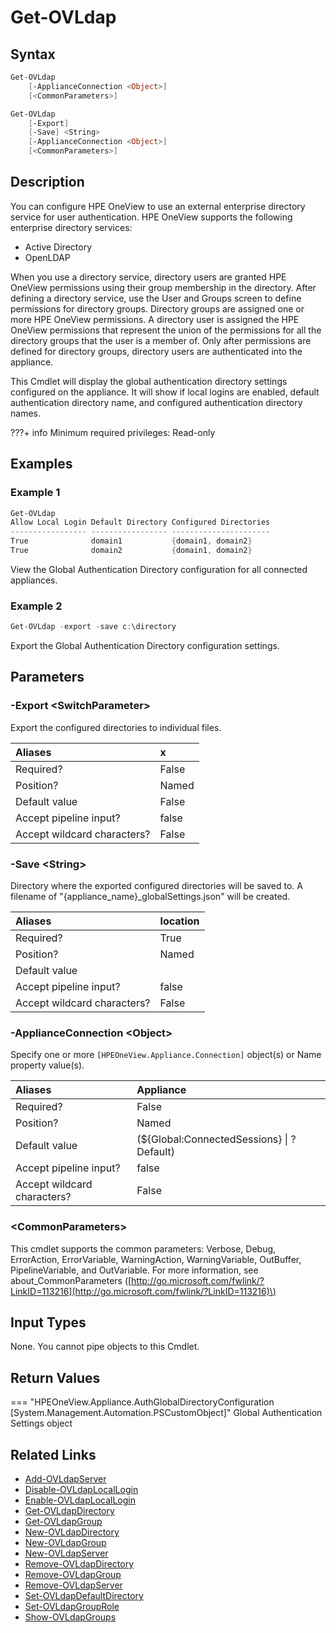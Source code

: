 ﻿---
description: List Global Authentication Directory settings.
---

# Get-OVLdap

## Syntax

```powershell
Get-OVLdap
    [-ApplianceConnection <Object>]
    [<CommonParameters>]
```

```powershell
Get-OVLdap
    [-Export]
    [-Save] <String>
    [-ApplianceConnection <Object>]
    [<CommonParameters>]
```

## Description

You can configure HPE OneView to use an external enterprise directory service for user authentication. HPE OneView supports the following enterprise directory services:

* Active Directory
* OpenLDAP

When you use a directory service, directory users are granted HPE OneView permissions using their group membership in the directory. After defining a directory service, use the User and Groups screen to define permissions for directory groups. Directory groups are assigned one or more HPE OneView permissions. A directory user is assigned the HPE OneView permissions that represent the union of the permissions for all the directory groups that the user is a member of. Only after permissions are defined for directory groups, directory users are authenticated into the appliance.

This Cmdlet will display the global authentication directory settings configured on the appliance. It will show if local logins are enabled, default authentication directory name, and configured authentication directory names.

???+ info
    Minimum required privileges: Read-only

## Examples

###  Example 1 

```powershell
Get-OVLdap
Allow Local Login Default Directory Configured Directories
----------------- ----------------- ----------------------
True              domain1           {domain1, domain2}
True              domain2           {domain1, domain2}
```

View the Global Authentication Directory configuration for all connected appliances.

###  Example 2 

```powershell
Get-OVLdap -export -save c:\directory
```

Export the Global Authentication Directory configuration settings.

## Parameters

### -Export &lt;SwitchParameter&gt;

Export the configured directories to individual files.

| Aliases | x |
| :--- | :--- |
| Required? | False |
| Position? | Named |
| Default value | False |
| Accept pipeline input? | false |
| Accept wildcard characters? | False |

### -Save &lt;String&gt;

Directory where the exported configured directories will be saved to.  A filename of "{appliance_name}_globalSettings.json" will be created.

| Aliases | location |
| :--- | :--- |
| Required? | True |
| Position? | Named |
| Default value |  |
| Accept pipeline input? | false |
| Accept wildcard characters? | False |

### -ApplianceConnection &lt;Object&gt;

Specify one or more `[HPEOneView.Appliance.Connection]` object(s) or Name property value(s).

| Aliases | Appliance |
| :--- | :--- |
| Required? | False |
| Position? | Named |
| Default value | (${Global:ConnectedSessions} &vert; ? Default) |
| Accept pipeline input? | false |
| Accept wildcard characters? | False |

### &lt;CommonParameters&gt;

This cmdlet supports the common parameters: Verbose, Debug, ErrorAction, ErrorVariable, WarningAction, WarningVariable, OutBuffer, PipelineVariable, and OutVariable. For more information, see about\_CommonParameters \([http://go.microsoft.com/fwlink/?LinkID=113216](http://go.microsoft.com/fwlink/?LinkID=113216)\)

## Input Types

None.  You cannot pipe objects to this Cmdlet.


## Return Values

=== "HPEOneView.Appliance.AuthGlobalDirectoryConfiguration [System.Management.Automation.PSCustomObject]"
    Global Authentication Settings object
    

## Related Links

* [Add-OVLdapServer](add-ovldapserver.md)
* [Disable-OVLdapLocalLogin](disable-ovldaplocallogin.md)
* [Enable-OVLdapLocalLogin](enable-ovldaplocallogin.md)
* [Get-OVLdapDirectory](get-ovldapdirectory.md)
* [Get-OVLdapGroup](get-ovldapgroup.md)
* [New-OVLdapDirectory](new-ovldapdirectory.md)
* [New-OVLdapGroup](new-ovldapgroup.md)
* [New-OVLdapServer](new-ovldapserver.md)
* [Remove-OVLdapDirectory](remove-ovldapdirectory.md)
* [Remove-OVLdapGroup](remove-ovldapgroup.md)
* [Remove-OVLdapServer](remove-ovldapserver.md)
* [Set-OVLdapDefaultDirectory](set-ovldapdefaultdirectory.md)
* [Set-OVLdapGroupRole](set-ovldapgrouprole.md)
* [Show-OVLdapGroups](show-ovldapgroups.md)
